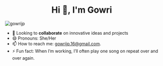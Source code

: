 <h1 align="center">Hi 👋, I'm Gowri</h1>
<!--<h3 align="center">A passionate frontend developer from India</h3>-->
<!--
<p align="left"> <img src="https://komarev.com/ghpvc/?username=gowrijp" alt="gowrijp" /> </p>
I am a fourth-year UG at IIT Kharagpur.
<!--
**gowrijp/gowrijp** is a ✨ _special_ ✨ repository because its `README.md` (this file) appears on your GitHub profile.-->

<!--- 🔭 I’m currently working on ...
- 🌱 I’m currently learning ...
- 👯 I’m looking to collaborate on ...
- 🤔 I’m looking for help with ...  -->
<!--- 📫 How to reach me: [gowrijp.16@gmail.com](mailto:gowrijp.16@gmail.com).
- 😄 Pronouns: She/Her
- ⚡ Fun fact: When I’m working, I’ll often play one song on repeat over and over again.-->

<!--[My Site](https://gowrijp.github.io/resume-website) • [Instagram](https://www.instagram.com/bubblebubble_._/) • [LinkedIn](https://www.linkedin.com/in/gowri-jayaprakash-631368168/)-->
<p align="left"> <img src="https://komarev.com/ghpvc/?username=gowrijp" alt="gowrijp" /> </p>

<!-- - 🔭 I’m currently learning **Data Structures and Algorithms** -->
- 🤝 Looking to **collaborate** on innovative ideas and projects
- 😄 Pronouns: She/Her
- 📫 How to reach me: [gowrijp.16@gmail.com](mailto:gowrijp.16@gmail.com).
- ⚡ Fun fact: When I’m working, I’ll often play one song on repeat over and over again.
